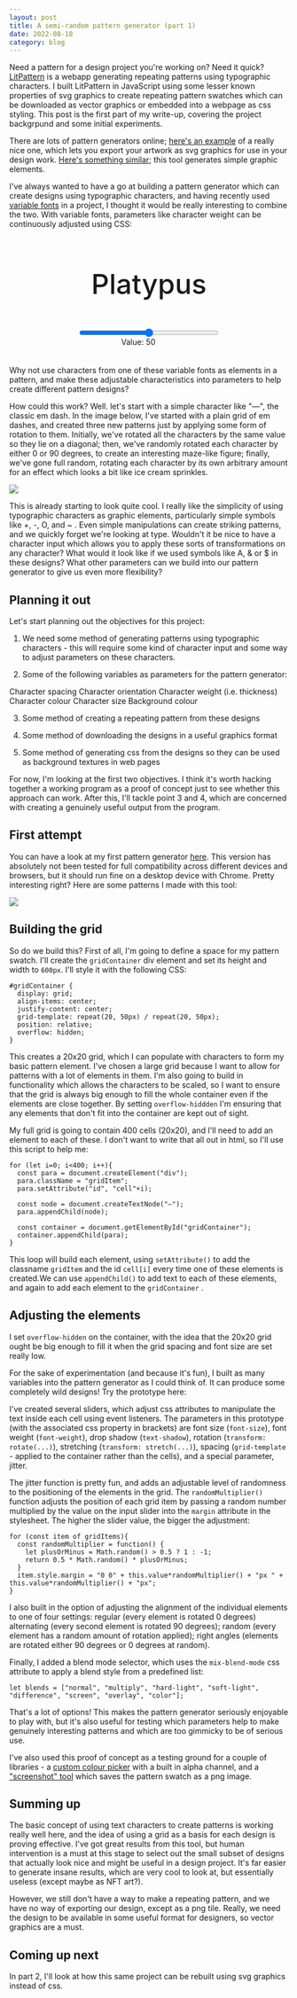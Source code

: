 ```yaml
---
layout: post
title: A semi-random pattern generator (part 1)
date: 2022-08-18
category: blog
---
```


Need a pattern for a design project you're working on? Need it quick? [LitPattern](/litpattern/litpattern) is a webapp generating repeating patterns using typographic characters. I built LitPattern in JavaScript using some lesser known properties of svg graphics to create repeating pattern swatches which can be downloaded as vector graphics or embedded into a webpage as css styling. This post is the first part of my write-up, covering the project backgrpund and some initial experiments.



There are lots of pattern generators online; [here's an example](https://doodad.dev/pattern-generator/) of a really nice one, which lets you export your artwork as svg graphics for use in your design work. [Here's something similar](https://haikei.app); this tool generates simple graphic elements.

I've always wanted to have a go at building a pattern generator which can create designs using typographic characters, and having recently used [variable fonts](https://web.dev/variable-fonts/) in a project, I thought it would be really interesting to combine the two. With variable fonts, parameters like character weight can be continuously adjusted using CSS:

<html>
  <style>
  @import url('https://fonts.googleapis.com/css2?family=Raleway:wght@100..900&display=swap');

    #container {
      font-family: 'Raleway';
      outline: 1px solid black;
    }

    #text1 {
      text-align: center;
      font-size: 50px;
      font-weight: 500;
      padding: 20px 0 0 0;
    }

    #weight1 {
      display: block;
      margin: auto;
      width: 50%;
    }

    #amount {
      display: block;
      margin: auto;
      width: 100px;
      padding: 0 0 20px 0;
    }

  </style>
<body>

  <div id="container">
    <p id="text1">Platypus</p>
    <input id="weight1" type="range" min="100" max="900" value="500" class="slider"  oninput="changeWeight1()">
    <p id="amount">Value: <span id="weightValue1">50</span></p>
  </div>

 </body>

 <script type="text/javascript">

   function changeWeight1 () {
     weightValue1.innerHTML = weight1.value;
     text1.style.fontWeight = weight1.value;
   };
 </script>

</html>

 Why not use characters from one of these variable fonts as elements in a pattern, and make these adjustable characteristics into parameters to help create different pattern designs?

How could this work? Well. let's start with a simple character like "—", the classic em dash. In the image below, I've started with a plain grid of em dashes, and created three new patterns just by applying some form of rotation to them. Initially, we've rotated all the characters by the same value so they lie on a diagonal; then, we've randomly rotated each character by either 0 or 90 degrees, to create an interesting maze-like figure; finally, we've gone full random, rotating each character by its own arbitrary amount for an effect which looks a bit like ice cream sprinkles.

<img class="blog-img" src="/blog/assets/dashpatterns.png">

This is already starting to look quite cool. I really like the simplicity of using typographic characters as graphic elements, particularly simple symbols like +, -, O, and ~ . Even simple manipulations can create striking patterns, and we quickly forget we're looking at type. Wouldn't it be nice to have a character input which allows you to apply these sorts of transformations on any character? What would it look like if we used symbols like A, & or $ in these designs? What other parameters can we build into our pattern generator to give us even more flexibility?

<h2>Planning it out</h2>

Let's start planning out the objectives for this project:

1.  We need some method of generating patterns using typographic characters - this will require some kind of character input and some way to adjust parameters on these characters.

2.  Some of the following variables as parameters for the pattern generator:

Character spacing
Character orientation
Character weight (i.e. thickness)
Character colour
Character size
Background colour

3.  Some method of creating a repeating pattern from these designs

4.  Some method of downloading the designs in a useful graphics format

5. Some method of generating css from the designs so they can be used as background textures in web pages

For now, I'm looking at the first two objectives. I think it's worth hacking together a working program as a proof of concept just to see whether this approach can work. After this, I'll tackle point 3 and 4, which are concerned with creating a genuinely useful output from the program.

<h2>First attempt</h2>

You can have a look at my first pattern generator [here](/projects/patternator2). This version has absolutely not been tested for full compatibility across different devices and browsers, but it should run fine on a desktop device with Chrome. Pretty interesting right? Here are some patterns I made with this tool:

<img class="blog-img" src="/blog/assets/05.jpg">

<h2>Building the grid</h2>

So do we build this? First of all, I'm going to define a space for my pattern swatch. I'll create the `gridContainer` div element and set its height and width to `600px`. I'll style it with the following CSS:

    #gridContainer {
      display: grid;
      align-items: center;
      justify-content: center;
      grid-template: repeat(20, 50px) / repeat(20, 50px);
      position: relative;
      overflow: hidden;
    }

This creates a 20x20 grid, which I can populate with characters to form my basic pattern element. I've chosen a large grid because I want to allow for patterns with a lot of elements in them. I'm also going to build in functionality which allows the characters to be scaled, so I want to ensure that the grid is always big enough to fill the whole container even if the elements are close together. By setting  `overflow-hiddden` I'm ensuring that any elements that don't fit into the container are kept out of sight.

My full grid is going to contain 400 cells (20x20), and I'll need to add an element to each of these. I don't want to write that all out in html, so I'll use this script to help me:

    for (let i=0; i<400; i++){
      const para = document.createElement("div");
      para.className = "gridItem";
      para.setAttribute("id", "cell"+i);

      const node = document.createTextNode("—");
      para.appendChild(node);

      const container = document.getElementById("gridContainer");
      container.appendChild(para);   
    }

This loop will build each element, using `setAttribute()` to add the classname `gridItem` and the id `cell[i]` every time one of these elements is created.We can use `appendChild()` to add text to each of these elements, and again to add each element to the `gridContainer` .

<h2>Adjusting the elements</h2>

I set `overflow-hidden` on the container, with the idea that the 20x20 grid ought be big enough to fill it when the grid spacing and font size are set really low.

For the sake of experimentation (and because it's fun), I built as many variables into the pattern generator as I could think of. It can produce some completely wild designs! Try the prototype here:

I've created several sliders, which adjust css attributes to manipulate the text inside each cell using event listeners. The parameters in this prototype (with the associated css property in brackets) are font size (`font-size`), font weight (`font-weight`), drop shadow (`text-shadow`), rotation (`transform: rotate(...)`), stretching (`transform: stretch(...)`), spacing (`grid-template` - applied to the container rather than the cells), and a special parameter, jitter.

The jitter function is pretty fun, and adds an adjustable level of randomness to the positioning of the elements in the grid. The `randomMultiplier()` function adjusts the position of each grid item by passing a random number multiplied by the value on the input slider into the `margin` attribute in the stylesheet. The higher the slider value, the bigger the adjustment:

    for (const item of gridItems){
      const randomMultiplier = function() {
        let plusOrMinus = Math.random() > 0.5 ? 1 : -1;
        return 0.5 * Math.random() * plusOrMinus;
      }
      item.style.margin = "0 0" + this.value*randomMultiplier() + "px " + this.value*randomMultiplier() + "px";
    }

I also built in the option of adjusting the alignment of the individual elements to one of four settings: regular (every element is rotated 0 degrees) alternating (every second element is rotated 90 degrees); random (every element has a random amount of rotation applied); right angles (elements are rotated either 90 degrees or 0 degrees at random).

Finally, I added a blend mode selector, which uses the `mix-blend-mode` css attribute to apply a blend style from a predefined list:

    let blends = ["normal", "multiply", "hard-light", "soft-light", "difference", "screen", "overlay", "color"];

That's a lot of options! This makes the pattern generator seriously enjoyable to play with, but it's also useful for testing which parameters help to make genuinely interesting patterns and which are too gimmicky to be of serious use.

I've also used this proof of concept as a testing ground for a couple of libraries - a [custom colour picker](https://vanilla-picker.js.org) with a built in alpha channel, and a ["screenshot" tool](https://html2canvas.hertzen.com) which saves the pattern swatch as a png image.

<h2>Summing up</h2>

The basic concept of using text characters to create patterns is working really well here, and the idea of using a grid as a basis for each design is proving effective. I've got great results from this tool, but human intervention is a must at this stage to select out the small subset of designs that actually look nice and might be useful in a design project. It's far easier to generate insane results, which are very cool to look at, but essentially useless (except maybe as NFT art?).


However, we still don't have a way to make a repeating pattern, and we have no way of exporting our design, except as a png tile. Really, we need the design to be available in some useful format for designers, so vector graphics are a must.

<h2>Coming up next</h2>

In part 2, I'll look at how this same project can be rebuilt using svg graphics instead of css.
